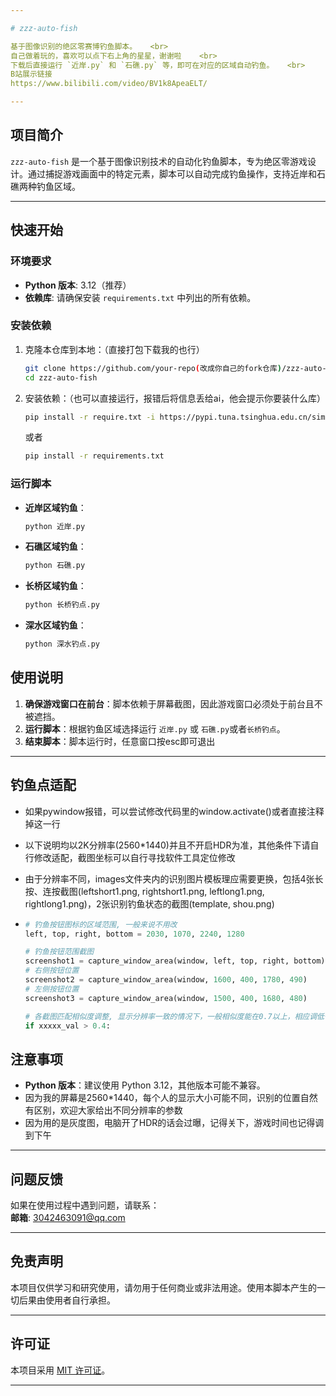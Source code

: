 ```yaml
---

# zzz-auto-fish

基于图像识别的绝区零赛博钓鱼脚本。   <br>
自己做着玩的，喜欢可以点下右上角的星星，谢谢啦    <br>
下载后直接运行 `近岸.py` 和 `石礁.py` 等，即可在对应的区域自动钓鱼。   <br>
B站展示链接
https://www.bilibili.com/video/BV1k8ApeaELT/ 

---
```


## 项目简介

`zzz-auto-fish` 是一个基于图像识别技术的自动化钓鱼脚本，专为绝区零游戏设计。通过捕捉游戏画面中的特定元素，脚本可以自动完成钓鱼操作，支持近岸和石礁两种钓鱼区域。

---

## 快速开始

### 环境要求

- **Python 版本**: 3.12（推荐）
- **依赖库**: 请确保安装 `requirements.txt` 中列出的所有依赖。

### 安装依赖

1. 克隆本仓库到本地：（直接打包下载我的也行）
   ```bash
   git clone https://github.com/your-repo(改成你自己的fork仓库)/zzz-auto-fish.git
   cd zzz-auto-fish
   ```
2. 安装依赖：（也可以直接运行，报错后将信息丢给ai，他会提示你要装什么库）
   ```bash
   pip install -r require.txt -i https://pypi.tuna.tsinghua.edu.cn/simple
   ```
    或者
   ```bash
   pip install -r requirements.txt 
   ```


### 运行脚本

- **近岸区域钓鱼**：
  ```bash
  python 近岸.py
  ```
- **石礁区域钓鱼**：
  
  ```bash
  python 石礁.py
  ```

- **长桥区域钓鱼**：

  ```bash
  python 长桥钓点.py
  ```

- **深水区域钓鱼**：

  ```bash
  python 深水钓点.py
  ```


## 使用说明

1. **确保游戏窗口在前台**：脚本依赖于屏幕截图，因此游戏窗口必须处于前台且不被遮挡。
2. **运行脚本**：根据钓鱼区域选择运行 `近岸.py` 或 `石礁.py`或者`长桥钓点`。
3. **结束脚本**：脚本运行时，任意窗口按esc即可退出

---

## 钓鱼点适配

- 如果pywindow报错，可以尝试修改代码里的window.activate()或者直接注释掉这一行

- 以下说明均以2K分辨率(2560*1440)并且不开启HDR为准，其他条件下请自行修改适配，截图坐标可以自行寻找软件工具定位修改

- 由于分辨率不同，images文件夹内的识别图片模板理应需要更换，包括4张长按、连按截图(leftshort1.png, rightshort1.png, leftlong1.png, rightlong1.png)，2张识别钓鱼状态的截图(template, shou.png)

- ```python
  # 钓鱼按钮图标的区域范围, 一般来说不用改
  left, top, right, bottom = 2030, 1070, 2240, 1280
  
  # 钓鱼按钮范围截图
  screenshot1 = capture_window_area(window, left, top, right, bottom)
  # 右侧按钮位置
  screenshot2 = capture_window_area(window, 1600, 400, 1780, 490)
  # 左侧按钮位置
  screenshot3 = capture_window_area(window, 1500, 400, 1680, 480)
  
  # 各截图匹配相似度调整, 显示分辨率一致的情况下，一般相似度能在0.7以上，相应调低一点也行，留意运行时控制台的print信息调整
  if xxxxx_val > 0.4:
  ```

## 注意事项

- **Python 版本**：建议使用 Python 3.12，其他版本可能不兼容。
- 因为我的屏幕是2560*1440，每个人的显示大小可能不同，识别的位置自然有区别，欢迎大家给出不同分辨率的参数
- 因为用的是灰度图，电脑开了HDR的话会过曝，记得关下，游戏时间也记得调到下午
---

## 问题反馈

如果在使用过程中遇到问题，请联系：  
**邮箱**: 3042463091@qq.com

---

## 免责声明

本项目仅供学习和研究使用，请勿用于任何商业或非法用途。使用本脚本产生的一切后果由使用者自行承担。

---

## 许可证

本项目采用 [MIT 许可证](LICENSE)。

---
